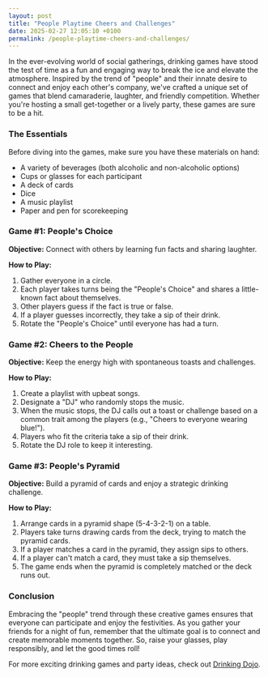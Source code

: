 ```yaml
---
layout: post
title: "People Playtime Cheers and Challenges"
date: 2025-02-27 12:05:10 +0100
permalink: /people-playtime-cheers-and-challenges/
---
```



In the ever-evolving world of social gatherings, drinking games have stood the test of time as a fun and engaging way to break the ice and elevate the atmosphere. Inspired by the trend of "people" and their innate desire to connect and enjoy each other's company, we've crafted a unique set of games that blend camaraderie, laughter, and friendly competition. Whether you're hosting a small get-together or a lively party, these games are sure to be a hit.

### The Essentials

Before diving into the games, make sure you have these materials on hand:

- A variety of beverages (both alcoholic and non-alcoholic options)
- Cups or glasses for each participant
- A deck of cards
- Dice
- A music playlist
- Paper and pen for scorekeeping

### Game #1: People's Choice

**Objective:** Connect with others by learning fun facts and sharing laughter.

**How to Play:**

1. Gather everyone in a circle.
2. Each player takes turns being the "People's Choice" and shares a little-known fact about themselves.
3. Other players guess if the fact is true or false.
4. If a player guesses incorrectly, they take a sip of their drink.
5. Rotate the "People's Choice" until everyone has had a turn.

### Game #2: Cheers to the People

**Objective:** Keep the energy high with spontaneous toasts and challenges.

**How to Play:**

1. Create a playlist with upbeat songs.
2. Designate a "DJ" who randomly stops the music.
3. When the music stops, the DJ calls out a toast or challenge based on a common trait among the players (e.g., "Cheers to everyone wearing blue!").
4. Players who fit the criteria take a sip of their drink.
5. Rotate the DJ role to keep it interesting.

### Game #3: People's Pyramid

**Objective:** Build a pyramid of cards and enjoy a strategic drinking challenge.

**How to Play:**

1. Arrange cards in a pyramid shape (5-4-3-2-1) on a table.
2. Players take turns drawing cards from the deck, trying to match the pyramid cards.
3. If a player matches a card in the pyramid, they assign sips to others.
4. If a player can't match a card, they must take a sip themselves.
5. The game ends when the pyramid is completely matched or the deck runs out.

### Conclusion

Embracing the "people" trend through these creative games ensures that everyone can participate and enjoy the festivities. As you gather your friends for a night of fun, remember that the ultimate goal is to connect and create memorable moments together. So, raise your glasses, play responsibly, and let the good times roll!

For more exciting drinking games and party ideas, check out [Drinking Dojo](https://drinkingdojo.com).